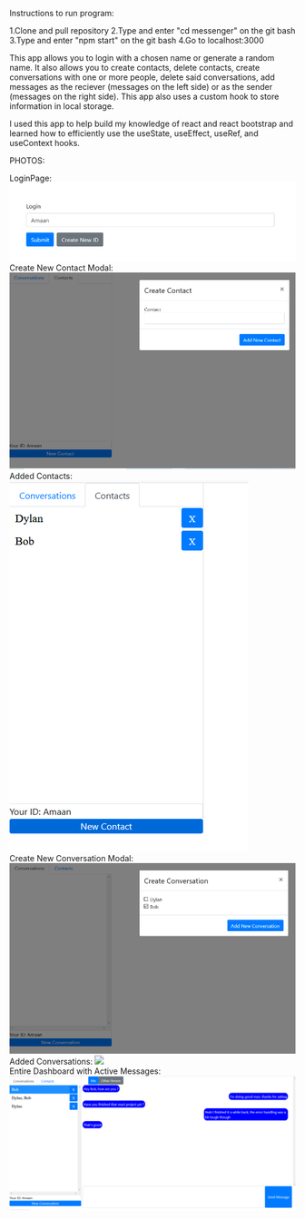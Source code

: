 Instructions to run program:

1.Clone and pull repository 2.Type and enter "cd messenger" on the git bash 3.Type and enter "npm start" on the git bash 4.Go to localhost:3000


This app allows you to login with a chosen name or generate a random name.
It also allows you to create contacts, delete contacts, create conversations
with one or more people, delete said conversations, add messages as the
reciever (messages on the left side) or as the sender (messages on the right side).
This app also uses a custom hook to store information in local storage.

I used this app to help build my knowledge of react and react bootstrap and learned
how to efficiently use the useState, useEffect, useRef, and useContext hooks.

PHOTOS:

LoginPage:
<img src="./Photos/loginPage.png">
<br/>
Create New Contact Modal:
<img src="./Photos/CreateNewContact.png">
<br/>
Added Contacts:
<img src="./Photos/AddedContacts.png">
<br/>
Create New Conversation Modal:
<img src="./Photos/CreateNewConversation.png">
<br/>
Added Conversations:
<img src="./Photos/AddedConversatons.png">
<br/>
Entire Dashboard with Active Messages:
<img src="./Photos/EntireDashboard.png">

